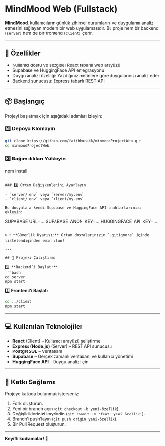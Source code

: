 
# MindMood Web (Fullstack)

**MindMood**, kullanıcıların günlük zihinsel durumlarını ve duygularını analiz etmesini sağlayan modern bir web uygulamasıdır. Bu proje hem bir backend (`server`) hem de bir frontend (`client`) içerir.

---

## 🚀 Özellikler

- Kullanıcı dostu ve sezgisel React tabanlı web arayüzü
- Supabase ve HuggingFace API entegrasyonu
- Duygu analizi özelliği: Yazdığınız metinlere göre duygularınızı analiz eder
- Backend sunucusu: Express tabanlı REST API

---

## 📦 Başlangıç

Projeyi başlatmak için aşağıdaki adımları izleyin:

### 1️⃣ Depoyu Klonlayın

```bash
git clone https://github.com/fatihburakk/minmoodProjectWeb.git
cd minmoodProjectWeb
```

### 2️⃣ Bağımlılıkları Yükleyin

npm install

```

### 3️⃣ Ortam Değişkenlerini Ayarlayın

- `server/.env` veya `server/my.env`
- `client/.env` veya `client/my.env`

Bu dosyalara kendi Supabase ve HuggingFace API anahtarlarınızı ekleyin:

```
SUPABASE_URL=...
SUPABASE_ANON_KEY=...
HUGGINGFACE_API_KEY=...
```

> ❗ **Güvenlik Uyarısı:** Ortam dosyalarınızın `.gitignore` içinde listelendiğinden emin olun!

---

## 🏁 Projeyi Çalıştırma

1️⃣ **Backend’i Başlat:**
```bash
cd server
npm start
```

2️⃣ **Frontend’i Başlat:**
```bash
cd ../client
npm start
```

---

## 💻 Kullanılan Teknolojiler

- **React** (Client) – Kullanıcı arayüzü geliştirme
- **Express (Node.js)** (Server) – REST API sunucusu
- **PostgreSQL** – Veritabanı
- **Supabase** – Gerçek zamanlı veritabanı ve kullanıcı yönetimi
- **HuggingFace API** – Duygu analizi için

---

## 🙌 Katkı Sağlama

Projeye katkıda bulunmak isterseniz:

1. Fork oluşturun.
2. Yeni bir branch açın (`git checkout -b yeni-özellik`).
3. Değişikliklerinizi kaydedin (`git commit -m 'feat: yeni özellik'`).
4. Branch’i push’layın (`git push origin yeni-özellik`).
5. Bir Pull Request oluşturun.

---



**Keyifli kodlamalar! 🚀**

